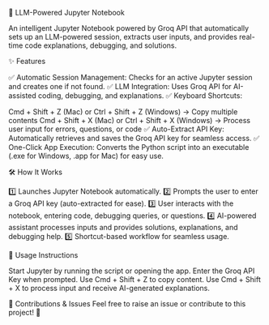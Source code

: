 🔮 LLM-Powered Jupyter Notebook

An intelligent Jupyter Notebook powered by Groq API that automatically sets up an LLM-powered session, extracts user inputs, and provides real-time code explanations, debugging, and solutions.

✨ Features

✅ Automatic Session Management: Checks for an active Jupyter session and creates one if not found.
✅ LLM Integration: Uses Groq API for AI-assisted coding, debugging, and explanations.
✅ Keyboard Shortcuts:

Cmd + Shift + Z (Mac) or Ctrl + Shift + Z (Windows) → Copy multiple contents
Cmd + Shift + X (Mac) or Ctrl + Shift + X (Windows) → Process user input for errors, questions, or code
✅ Auto-Extract API Key: Automatically retrieves and saves the Groq API key for seamless access.
✅ One-Click App Execution: Converts the Python script into an executable (.exe for Windows, .app for Mac) for easy use.



🛠️ How It Works

1️⃣ Launches Jupyter Notebook automatically.
2️⃣ Prompts the user to enter a Groq API key (auto-extracted for ease).
3️⃣ User interacts with the notebook, entering code, debugging queries, or questions.
4️⃣ AI-powered assistant processes inputs and provides solutions, explanations, and debugging help.
5️⃣ Shortcut-based workflow for seamless usage.


📌 Usage Instructions

Start Jupyter by running the script or opening the app.
Enter the Groq API Key when prompted.
Use Cmd + Shift + Z to copy content.
Use Cmd + Shift + X to process input and receive AI-generated explanations.

🔗 Contributions & Issues
Feel free to raise an issue or contribute to this project! 🚀
